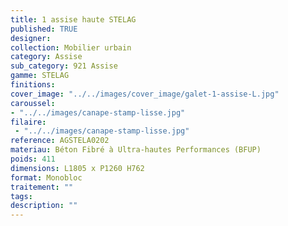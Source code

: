 ```yaml
---
title: 1 assise haute STELAG
published: TRUE
designer: 
collection: Mobilier urbain
category: Assise
sub_category: 921 Assise
gamme: STELAG
finitions: 
cover_image: "../../images/cover_image/galet-1-assise-L.jpg"
caroussel: 
- "../../images/canape-stamp-lisse.jpg"
filaire: 
 - "../../images/canape-stamp-lisse.jpg"
reference: AGSTELA0202
materiau: Béton Fibré à Ultra-hautes Performances (BFUP)
poids: 411
dimensions: L1805 x P1260 H762
format: Monobloc
traitement: ""
tags: 
description: ""
---
```


